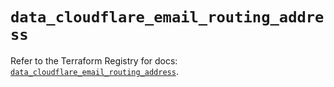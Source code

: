 # `data_cloudflare_email_routing_address`

Refer to the Terraform Registry for docs: [`data_cloudflare_email_routing_address`](https://registry.terraform.io/providers/cloudflare/cloudflare/5.8.2/docs/data-sources/email_routing_address).
